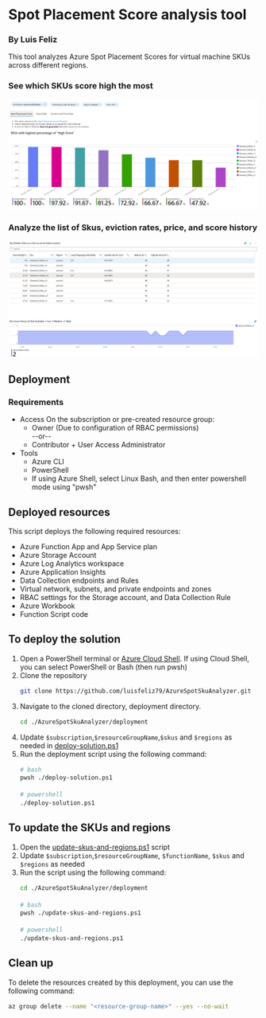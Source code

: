 # Spot Placement Score analysis tool
### By Luis Feliz

This tool analyzes Azure Spot Placement Scores for virtual machine SKUs across different regions.

### See which SKUs score high the most
![Azure Spot Placement Score Analysis Tool](./images/high-scoring-skus.png)

### Analyze the list of Skus, eviction rates, price, and score history
![Sku Analysis Grid](./images/sku-analysis-grid.png)

## Deployment

### Requirements
- Access
On the subscription or pre-created resource group:
   - Owner (Due to configuration of RBAC permissions)<br>
                --or--
   - Contributor + User Access Administrator
- Tools
   - Azure CLI
   - PowerShell
   - If using Azure Shell, select Linux Bash, and then enter powershell mode using "pwsh"

## Deployed resources
This script deploys the following required resources:
- Azure Function App and App Service plan
- Azure Storage Account
- Azure Log Analytics workspace
- Azure Application Insights
- Data Collection endpoints and Rules
- Virtual network, subnets, and private endpoints and zones
- RBAC settings for the Storage account, and Data Collection Rule
- Azure Workbook
- Function Script code

## To deploy the solution
1. Open a PowerShell terminal or [Azure Cloud Shell](https://shell.azure.com).  If using Cloud Shell, you can select PowerShell or Bash (then run pwsh)
2. Clone the repository
    ```bash
    git clone https://github.com/luisfeliz79/AzureSpotSkuAnalyzer.git
    ```
2. Navigate to the cloned directory, deployment directory.
   ```bash
   cd ./AzureSpotSkuAnalyzer/deployment
   ```
3. Update `$subscription`,`$resourceGroupName`,`$skus` and `$regions` as needed in [deploy-solution.ps1](./deployment/deploy-solution.ps1)
4. Run the deployment script using the following command:
   ```bash   
   # bash
   pwsh ./deploy-solution.ps1
   
   # powershell
   ./deploy-solution.ps1
   ```

## To update the SKUs and regions
1. Open the [update-skus-and-regions.ps1](./deployment/update-skus-and-regions.ps1) script
2. Update `$subscription`,`$resourceGroupName`, `$functionName`, `$skus` and `$regions` as needed
3. Run the script using the following command:
   ```bash
   cd ./AzureSpotSkuAnalyzer/deployment

   # bash
   pwsh ./update-skus-and-regions.ps1

   # powershell
   ./update-skus-and-regions.ps1
   ```

## Clean up
To delete the resources created by this deployment, you can use the following command:
```bash
az group delete --name "<resource-group-name>" --yes --no-wait
```
